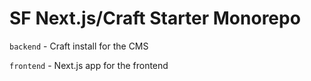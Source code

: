 # SF Next.js/Craft Starter Monorepo

`backend` - Craft install for the CMS

`frontend` - Next.js app for the frontend
